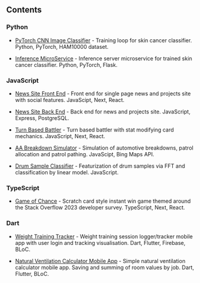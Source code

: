 ## Contents

### Python

- [PyTorch CNN Image Classifier](#pytorch-cnn-image-classifier) - Training loop for skin cancer classifier. Python, PyTorch, HAM10000 dataset.

- [Inference MicroService](https://github.com/micknice/skin-classification-server) - Inference server microservice for trained skin cancer classifier. Python, PyTorch, Flask.

### JavaScript

- [News Site Front End](https://github.com/micknice/the-tardigrade) - Front end for single page news and projects site with social features. JavaScipt, Next, React.

- [News Site Back End](https://github.com/micknice/nc-news-back-end)  - Back end for news and projects site. JavaScript, Express, PostgreSQL.

- [Turn Based Battler](https://github.com/micknice/memeosphere) - Turn based battler with stat modifying card mechanics. JavaScript, Next, React.
  
- [AA Breakdown Simulator](https://github.com/micknice/AA_breakdown_simulator) - Simulation of automotive breakdowns, patrol allocation and patrol pathing. JavaScipt, Bing Maps API.

- [Drum Sample Classifier](https://github.com/micknice/drum-sample-classifier) - Featurization of drum samples via FFT and classification by linear model. JavaScript.

### TypeScript

- [Game of Chance](https://github.com/micknice/scratch-overflow) - Scratch card style instant win game themed around the Stack Overflow 2023 developer survey. TypeScript, Next, React.

### Dart

- [Weight Training Tracker](https://github.com/micknice/any_percent_flutter_app) - Weight training session logger/tracker mobile app with user login and tracking visualisation. Dart, Flutter, Firebase, BLoC.
  
- [Natural Ventilation Calculator Mobile App](https://github.com/micknice/natural-ventilation-calculator-app) - Simple natural ventilation calculator mobile app. Saving and summing of room values by job. Dart, Flutter, BLoC. 


















